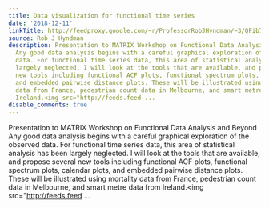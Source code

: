 ```yaml
---
title: Data visualization for functional time series
date: '2018-12-11'
linkTitle: http://feedproxy.google.com/~r/ProfessorRobJHyndman/~3/QFib74WFW6Q/
source: Rob J Hyndman
description: Presentation to MATRIX Workshop on Functional Data Analysis and Beyond
  Any good data analysis begins with a careful graphical exploration of the observed
  data. For functional time series data, this area of statistical analysis has been
  largely neglected. I will look at the tools that are available, and propose several
  new tools including functional ACF plots, functional spectrum plots, calendar plots,
  and embedded pairwise distance plots. These will be illustrated using mortality
  data from France, pedestrian count data in Melbourne, and smart metre data from
  Ireland.<img src="http://feeds.feed ...
disable_comments: true
---
```

Presentation to MATRIX Workshop on Functional Data Analysis and Beyond Any good data analysis begins with a careful graphical exploration of the observed data. For functional time series data, this area of statistical analysis has been largely neglected. I will look at the tools that are available, and propose several new tools including functional ACF plots, functional spectrum plots, calendar plots, and embedded pairwise distance plots. These will be illustrated using mortality data from France, pedestrian count data in Melbourne, and smart metre data from Ireland.<img src="http://feeds.feed ...